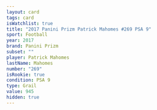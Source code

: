 ```yaml
---
layout: card
tags: card
isWatchlist: true
title: "2017 Panini Prizm Patrick Mahomes #269 PSA 9"
sport: Football
year: 2017
brand: Panini Prizm
subset: ""
player: Patrick Mahomes
lastName: Mahomes
number: "269"
isRookie: true
condition: PSA 9
type: Grail
value: 945
hidden: true
---
```


